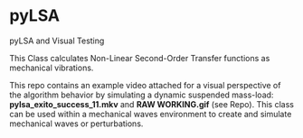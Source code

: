 # pyLSA
pyLSA and Visual Testing

This Class calculates Non-Linear Second-Order Transfer functions as mechanical vibrations. 

This repo contains an example video attached for a visual perspective of the algorithm behavior by simulating a dynamic suspended mass-load: **pylsa_exito_success_11.mkv** and **RAW WORKING.gif** (see Repo).
This class can be used within a mechanical waves environment to create and simulate mechanical waves or perturbations.
